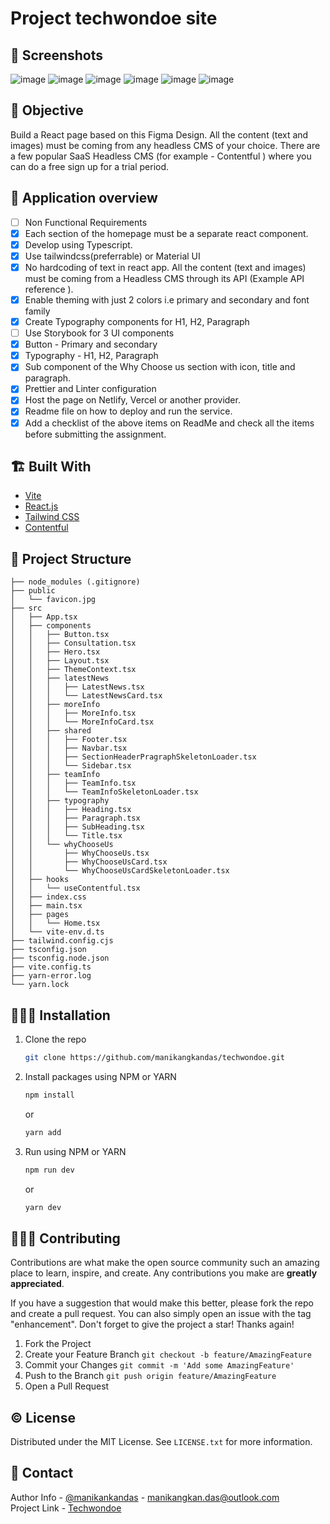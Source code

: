 # Project techwondoe site

## 📜 Screenshots
![image](https://user-images.githubusercontent.com/75943412/180653560-d5d27f88-48fc-44c5-8602-c9a326d6f534.png)
![image](https://user-images.githubusercontent.com/75943412/180653596-b6e7e0b8-1e4a-406c-85cc-0834229f6720.png)
![image](https://user-images.githubusercontent.com/75943412/180653645-3568ba31-e9c5-4b64-bd39-8448f474acdb.png)
![image](https://user-images.githubusercontent.com/75943412/180653619-e8aae263-295a-453a-aeed-33b610bea290.png)
![image](https://user-images.githubusercontent.com/75943412/180653710-51d473ad-2e05-4c61-94eb-58ff38c796e5.png)
![image](https://user-images.githubusercontent.com/75943412/180653732-d2526d55-20ba-44f9-8aa8-e2e1c1645aee.png)


## 🤔 Objective
Build a React page based on this Figma Design. All the content (text and images) must be coming from any headless CMS of your choice. There are a few popular SaaS Headless CMS (for example - Contentful ) where you can do a free sign up for a trial period.

## 🐤 Application overview

- [ ] Non Functional Requirements
- [x] Each section of the homepage must be a separate react component.
- [x] Develop using Typescript.
- [x] Use tailwindcss(preferrable) or Material UI
- [x] No hardcoding of text in react app. All the content (text and images) must be coming from a Headless CMS through its API (Example API reference ).
- [x] Enable theming with just 2 colors i.e primary and secondary and font family
- [x] Create Typography components for H1, H2, Paragraph
- [ ] Use Storybook for 3 UI components 
- [x] Button - Primary and secondary
- [x] Typography - H1, H2, Paragraph
- [x] Sub component of the Why Choose us section with icon, title and paragraph.
- [x] Prettier and Linter configuration
- [x] Host the page on Netlify, Vercel or another provider.
- [x] Readme file on how to deploy and run the service.
- [x] Add a checklist of the above items on ReadMe and check all the items before submitting the assignment.

## 🏗️ Built With

- [Vite](https://vitejs.dev/)
- [React.js](https://reactjs.org/)
- [Tailwind CSS](https://tailwindcss.com/)
- [Contentful](https://app.contentful.com/)

## 🎏 Project Structure
```
├── node_modules (.gitignore)
├── public
│   └── favicon.jpg
├── src
│   ├── App.tsx
│   ├── components
│   │   ├── Button.tsx
│   │   ├── Consultation.tsx
│   │   ├── Hero.tsx
│   │   ├── Layout.tsx
│   │   ├── ThemeContext.tsx
│   │   ├── latestNews
│   │   │   ├── LatestNews.tsx
│   │   │   └── LatestNewsCard.tsx
│   │   ├── moreInfo
│   │   │   ├── MoreInfo.tsx
│   │   │   └── MoreInfoCard.tsx
│   │   ├── shared
│   │   │   ├── Footer.tsx
│   │   │   ├── Navbar.tsx
│   │   │   ├── SectionHeaderPragraphSkeletonLoader.tsx
│   │   │   └── Sidebar.tsx
│   │   ├── teamInfo
│   │   │   ├── TeamInfo.tsx
│   │   │   └── TeamInfoSkeletonLoader.tsx
│   │   ├── typography
│   │   │   ├── Heading.tsx
│   │   │   ├── Paragraph.tsx
│   │   │   ├── SubHeading.tsx
│   │   │   └── Title.tsx
│   │   └── whyChooseUs
│   │       ├── WhyChooseUs.tsx
│   │       ├── WhyChooseUsCard.tsx
│   │       └── WhyChooseUsCardSkeletonLoader.tsx
│   ├── hooks
│   │   └── useContentful.tsx
│   ├── index.css
│   ├── main.tsx
│   ├── pages
│   │   └── Home.tsx
│   └── vite-env.d.ts
├── tailwind.config.cjs
├── tsconfig.json
├── tsconfig.node.json
├── vite.config.ts
├── yarn-error.log
└── yarn.lock
```
## 🧑🏻‍🎤 Installation

1. Clone the repo
   ```sh
   git clone https://github.com/manikangkandas/techwondoe.git
   ```
2. Install packages using NPM or YARN

   ```sh
   npm install
   ```
   or

   ```sh
   yarn add
   ```

3. Run using NPM or YARN

   ```sh
   npm run dev
   ```
   or

   ```sh
   yarn dev
   ```

## 💁🏻‍♂️ Contributing

Contributions are what make the open source community such an amazing place to learn, inspire, and create. Any contributions you make are **greatly appreciated**.

If you have a suggestion that would make this better, please fork the repo and create a pull request. You can also simply open an issue with the tag "enhancement".
Don't forget to give the project a star! Thanks again!

1. Fork the Project
2. Create your Feature Branch `git checkout -b feature/AmazingFeature`
3. Commit your Changes `git commit -m 'Add some AmazingFeature'`
4. Push to the Branch `git push origin feature/AmazingFeature`
5. Open a Pull Request

<!-- LICENSE -->

## ©️ License

Distributed under the MIT License. See `LICENSE.txt` for more information.

<!-- CONTACT -->

## 🤝 Contact

Author Info - [@manikankandas](https://linkedin.com/in/techwondoe) - manikangkan.das@outlook.com
<br />
Project Link - [Techwondoe](https://github.com/manikangkandas/techwondoe)
